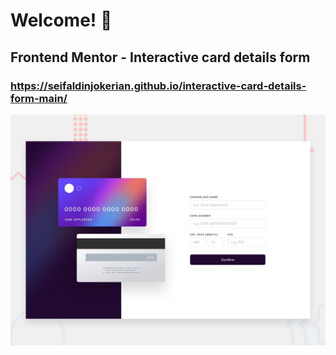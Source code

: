 # Welcome! 👋
## Frontend Mentor - Interactive card details form
### https://seifaldinjokerian.github.io/interactive-card-details-form-main/
![Design preview for the Interactive card details form coding challenge](./design/desktop-preview.jpg)

